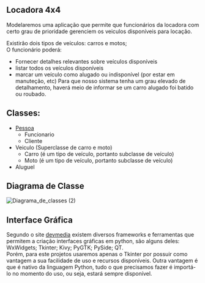 ## Locadora 4x4

Modelaremos uma aplicação que permite que funcionários da locadora com certo grau de prioridade gerenciem os veiculos disponíveis para locação. 

Existirâo dois tipos de veículos: carros e motos;   
O funcionário poderá:
- Fornecer detalhes relevantes sobre veículos disponíveis   
- listar todos os veículos disponíveis   
- marcar um veículo como alugado ou indisponível (por estar em manuteção, etc)
Para que nosso sistema tenha um grau elevado de detalhamento, haverá meio de informar se um carro alugado foi batido ou roubado.

## Classes:   
  - [Pessoa](https://github.com/daHoraa/Sistema_Locadora_de_Autom-veis/blob/master/Sistema/Pessoa.py)
    - Funcionario   
    - Cliente
  - Veiculo (Superclasse de carro e moto)
    - Carro (é um tipo de veículo, portanto subclasse de veículo)
    - Moto (é um tipo de veículo, portanto subclasse de veículo)
  - Aluguel
 
 ## Diagrama de Classe
 ![Diagrama_de_classes (2)](https://user-images.githubusercontent.com/49700354/67210680-82dc9580-f3e7-11e9-8163-9ca5edaa692f.png)

 
 ## Interface Gráfica     
 Segundo o site [devmedia](https://www.devmedia.com.br/tkinter-interfaces-graficas-em-python/33956) existem diversos frameworks e ferramentas que permitem a criação interfaces gráficas em python, são alguns deles: WxWidgets; Tkinter; Kivy; PyGTK; PySide; QT.   
Porém, para este projetos usaremos apenas o Tkinter por possuir como vantagem a sua facilidade de uso e recursos disponíveis. Outra vantagem é que é nativo da linguagem Python, tudo o que precisamos fazer é importá-lo no momento do uso, ou seja, estará sempre disponível.
